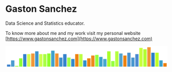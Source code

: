 # Gaston Sanchez

Data Science and Statistics educator. 

<!--
<img align='center' src='https://github.com/gastonstat/gastonstat.github.io/blob/master/images/full-scatterplot.png' alt="Decorative abstract scatter plot">

Among other things I ...

- enjoy authoring teaching-learning materials for statistics and data science,

- love using graphical displays to understand data with visualization,

- cherish multivariate methods for exploring, analyzing, and visualizing data in a context of multiple variables and high dimensionality,

- like helping researchers and scientists analyze their data,

- care about computational reproducibility topics,

- believe in and practice open education.
-->

To know more about me and my work visit my personal website [https://www.gastonsanchez.com](https://www.gastonsanchez.com)

<img align='center' src='https://github.com/gastonstat/gastonstat.github.io/blob/master/images/full-bars.png' alt="Decorative asbtract barchart">
